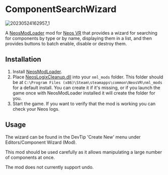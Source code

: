 # ComponentSearchWizard

![20230524162957_1](https://github.com/Nytra/NeosComponentSearchWizard/assets/14206961/6926110a-3697-442c-b324-77f541f87473)

A [NeosModLoader](https://github.com/zkxs/NeosModLoader) mod for [Neos VR](https://neos.com/) that provides a wizard for searching for components by type or by name, displaying them in a list, and then provides buttons to batch enable, disable or destroy them.

## Installation
1. Install [NeosModLoader](https://github.com/zkxs/NeosModLoader).
2. Place [NeosLogixCleanup.dll](https://github.com/XDelta/NeosLogixCleanupWizard/releases/latest/download/NeosLogixCleanupWizard.dll) into your `nml_mods` folder. This folder should be at `C:\Program Files (x86)\Steam\steamapps\common\NeosVR\nml_mods` for a default install. You can create it if it's missing, or if you launch the game once with NeosModLoader installed it will create the folder for you.
3. Start the game. If you want to verify that the mod is working you can check your Neos logs.

## Usage
The wizard can be found in the DevTip 'Create New' menu under Editors/Component Wizard (Mod). <br>

This mod should be used carefully as it allows manipulating a large number of components at once.<br>

The mod does not currently support undo.<br>
